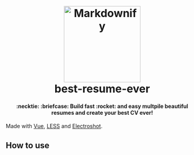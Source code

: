 <h1 align="center">
  <br>
  <a href="https://github.com/salomonelli/best-resume-ever">
  <img src="https://github.com/salomonelli/best-resume-ever/blob/master/src/assets/logo.png" alt="Markdownify" width="200"></a>
  <br>
  best-resume-ever
  <br>
</h1>

<h4 align="center">
  :necktie: :briefcase: Build fast :rocket: and easy multpile beautiful resumes and create your best CV ever!
  <br>
</h4>
<span>
Made with
  <a href="https://github.com/vuejs/vue" target="_blank">Vue</a>,  
  <a href="https://github.com/less/less.js" target="_blank">LESS</a> and
  <a href="https://github.com/mixu/electroshot" target="_blank">Electroshot</a>.
</span>

## How to use
